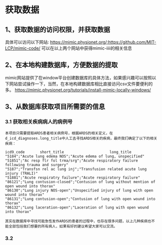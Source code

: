 # 获取数据
## 1、获取数据的访问权限，并获取数据
  具体可以访问以下网站:
    https://mimic.physionet.org/;https://github.com/MIT-LCP/mimic-code/
  可以在以上两个网站中获得mimic-iiii的相关信息
## 2、在本地构建数据库，方便数据的提取
  mimic网站提供了在window平台创建数据库的具体方法，如果感兴趣可以按照以下网站尝试操作一下，当然，在本地构建数据库相比直接访问csv文件要便利的多。
  https://mimic.physionet.org/tutorials/install-mimic-locally-windows/
## 3、从数据库获取项目所需要的信息
  ### 3.1 获取相关疾病病人的病例号
    本项目只需要提取ARDS患者相关病例号，根据ARDS的相关定义，在d_icd_diagnoses.long_title中人工去寻找ARDS相关的疾病，最终我们确定了以下的相关疾病：
    
    icd9_code       short_title                     long_title
    "5184";"Acute lung edema NOS";"Acute edema of lung, unspecified"
    "51851";"Ac resp flr fol trma/srg";"Acute respiratory failure following trauma and surgery"
    "5187";"Transfsn rel ac lung inj";"Transfusion related acute lung injury (TRALI)"
    "51881";"Acute respiratry failure";"Acute respiratory failure"
    "86121";"Lung contusion-closed";"Contusion of lung without mention of open wound into thorax"
    "86130";"Lung injury NOS-open";"Unspecified injury of lung with open wound into thorax"
    "86131";"Lung contusion-open";"Contusion of lung with open wound into thorax"
    "86132";"Lung laceration-open";"Laceration of lung with open wound into thorax"
    
    其实在数据库中寻找可能急性发作ARDS的患者的过程中，也存在很多问题，以上几种疾病也不能全部包括我们想要的所有病人，如果有好的建议希望大家可以交流。
  ### 3.2 
